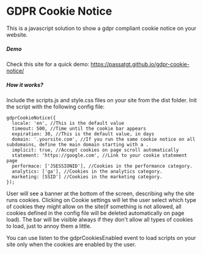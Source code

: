 GDPR Cookie Notice
=============

This is a javascript solution to show a gdpr compliant cookie notice on your website.

##### Demo

Check this site for a quick demo: https://passatgt.github.io/gdpr-cookie-notice/

##### How it works?

Include the scripts.js and style.css files on your site from the dist folder. Init the script with the following config file:

```
gdprCookieNotice({
  locale: 'en', //This is the default value
  timeout: 500, //Time until the cookie bar appears
  expiration: 30, //This is the default value, in days
  domain: '.yoursite.com', //If you run the same cookie notice on all subdomains, define the main domain starting with a .
  implicit: true, //Accept cookies on page scroll automatically
  statement: 'https://google.com', //Link to your cookie statement page
  performace: ['JSESSIONID'], //Cookies in the performance category.
  analytics: ['ga'], //Cookies in the analytics category.
  marketing: [SSID'] //Cookies in the marketing category.
});
```

User will see a banner at the bottom of the screen, describing why the site runs cookies. Clicking on Cookie settings will let the user select which type of cookies they might allow on the site(if something is not allowed, all cookies defined in the config file will be deleted automatically on page load). The bar will be visible always if they don't allow all types of cookies to load, just to annoy them a little.

You can use listen to the gdprCookiesEnabled event to load scripts on your site only when the cookies are enabled by the user.
